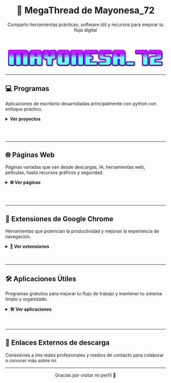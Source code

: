 <h1 align="center">🚀 MegaThread de Mayonesa_72</h1>
<p align="center">Comparto herramientas prácticas, software útil y recursos para mejorar tu flujo digital</p>

<br>

<p align="center">
  <img src="https://github.com/Mayonesa7272/Principal/blob/4e88cd53b4b455868e62b7585c2e703674003102/Source/cooltext471920183441659.png" />
</p>

---


## 💻 Programas  
Aplicaciones de escritorio desarrolladas principalmente con python con enfoque práctico.

<details>
  <summary><strong>Ver proyectos</strong></summary>

  <br>

  
| Sitio | Descripción |
|-------|-------------|
| [CleanRush](https://github.com/Mayonesa7272/CleanRush) | Una herramienta ligera para Windows que elimina archivos temporales y libera espacio en disco de forma rápida y segura. |
| [DropLoad](https://github.com/Mayonesa7272/DropLoad) | Una herramienta que descarga videos y audio desde YouTube en formatos MP4 y MP3, con interfaz moderna. |

</details>

<br><br>


---


## 🌐 Páginas Web  
Páginas variadas que van desde descargas, IA, herramientas web, películas, hasta recursos gráficos y seguridad.

<details>
  <summary><strong>🌐 Ver páginas</strong></summary>

### 📥 Descarga de archivos

| Sitio | Descripción |
|-------|-------------|
| [Idope](https://idope.se/) | Buscador de torrents minimalista y sin publicidad molesta. |
| [Nyaa](https://nyaa.si/) | Especializado en contenido asiático como anime y manga. |
| [Internet Archive](https://archive.org/) | Biblioteca digital con libros, películas, música y software antiguo. |

### 📹 Descargar Videos

| Sitio | Descripción |
|-------|-------------|
| [x2mate](https://x2mate.com/es/home) | Descarga videos de YouTube en distintos formatos de forma rápida y sencilla. |
| [Cobalt](https://cobalt.tools/) | Plataforma con múltiples herramientas online para descargas y utilidades sociales. |
| [Zeemo](https://zeemo.ai/es/tools/youtube-video-downloader) | Descargador de videos de YouTube con funciones extra como subtítulos automáticos. |
| [sssInstagram](https://sssinstagram.com/es) | Descarga contenido de Instagram como fotos, videos o reels sin necesidad de cuenta. |

### 🎮 Ofertas y Juegos "de bajo costo"

| Sitio | Descripción |
|-------|-------------|
| [Gamesfull](https://gamesfull.app/) | Portal para descargar juegos de PC organizados por categorías, de forma accesible. |
| [Steamrip](https://steamrip.com/) | Sitio con versiones de juegos de Steam disponibles "de bajo costo". |
| [Steamunlocked](https://steamunlocked.net/) | Biblioteca de juegos "de bajo costo" listos para descargar y jugar. |
| [Pivigames](https://pivigames.blog/) | Blog con títulos populares para PC enfocados en distribución sencilla y económica. |


| [AllKeyShop](https://www.allkeyshop.com/blog/) | Comparador de precios para juegos digitales en múltiples plataformas y tiendas. |
| [Gamerpower](https://www.gamerpower.com/) | Portal que recopila giveaways, juegos gratis y promociones especiales para gamers. |

### 💻 Software "de bajo costo"

| Sitio | Descripción |
|-------|-------------|
| [Massgrave](https://github.com/massgravel/Microsoft-Activation-Scripts) | Scripts para activar Windows y Office legalmente. |
| [FileCR](https://filecr.com/) | Repositorio de software premium (edición, diseño, productividad). |
| [DownloadPirate](https://www.downloadpirate.com/) | Programas y utilidades populares disponibles para descarga gratuita. |

### 🎬 Series y Películas Online

| Sitio | Descripción |
|-------|-------------|
| [Cuevana 3](https://cuevana3cc.co/) | Películas y series en línea con múltiples servidores. |
| [PelisPlus](https://wvw.pelisplus.in/) | Gran catálogo de películas actualizadas, dobladas o subtituladas. |
| [SeriesFlix](https://seriesflix.tel/) | Enfocado en series con buena calidad de streaming. |
| [PelisFlix](https://pelisflix1.lat/) | Plataforma con películas y series por categorías. |

### 🧠 Inteligencia Artificial (IA)

| Sitio | Descripción |
|-------|-------------|
| [ChatGPT](https://chat.openai.com/) | Chat de IA conversacional para asistencia, generación de texto y más. |
| [DeepSeek](https://www.deepseek.com/) | Buscador basado en IA para encontrar información precisa y relevante. |
| [Qwen AI Chat](https://qwen-ai.com/chat/) | Chat de IA para interacción avanzada y respuestas inteligentes. |
| [Claude AI](https://claude.ai/new) | Plataforma de IA para generar texto, preguntas y respuestas. |
| [Blackbox AI](https://www.blackbox.ai/) | Herramienta IA para análisis y automatización de tareas. |
| [GPTZero](https://gptzero.me/) | Detector de texto generado por IA. |
| [PicLumen](https://www.piclumen.com/) | Generador de imágenes con IA. |
| [RedPanda AI](https://redpandaai.com/tools/ai-image-generator) | Generador de imágenes por IA. |
| [Leonardo AI](https://app.leonardo.ai/) | Generador de imágenes creativas con IA. |
| [Ideogram AI](https://ideogram.ai/t/explore) | Generador de arte IA con tipografía y estilo artístico. |
| [ElevenLabs](https://elevenlabs.io/) | Generador de voz realista con IA. |
| [LuvVoice](https://luvvoice.com/es) | Doblaje y narración con voz IA. |
| [MyMinutes](https://myminutes.ai/) | Resúmenes automáticos generados por IA. |
| [Design.com](https://www.design.com/) | Diseño gráfico asistido por inteligencia artificial. |
| [Gamma](https://gamma.app/) | Plataforma IA para presentaciones, guías y contenido interactivo. |
| [Suno](https://suno.com/about) | IA que crea música original a partir de texto. |

### 🖼️ Herramientas de edición online

| Sitio | Descripción |
|-------|-------------|
| [BgSub](https://bgsub.com/) | Elimina fondos de imágenes automáticamente usando IA. |
| [ConvertICO](https://convertico.com/es/#google_vignette) | Convierte imágenes PNG en iconos .ICO compatibles con Windows. |
| [Slidesgo](https://slidesgo.com/es/) | Plantillas gratuitas de presentaciones para Google Slides y PowerPoint. |
| [Mayúsculas y minúsculas](https://mayusculasminusculas.com/) | Convierte texto entre mayúsculas, minúsculas, tipo oración y más. |
| [Adobe Podcast](https://podcast.adobe.com/) | Plataforma de edición de voz online con IA para mejorar calidad de audio. |
| [Remove.bg](https://www.remove.bg/es) | Elimina el fondo de imágenes en segundos. Ideal para fotografía y diseño. |
| [Pixabay](https://pixabay.com/es/) | Banco de imágenes, videos y vectores gratuitos de alta calidad. |
| [ImgUpscaler](https://es.imgupscaler.com/) | Aumenta la resolución de imágenes con inteligencia artificial. |

### 🔒 Seguridad y Privacidad Online

| Sitio | Descripción |
|-------|-------------|
| [Temp Mail](https://temp-mail.org/es/) | Servicio gratuito de correos temporales para proteger tu email real y evitar spam. |
| [How Secure Is My Password](https://www.security.org/how-secure-is-my-password/) | Comprueba la fuerza de tu contraseña al instante. |
| [VirusTotal](https://www.virustotal.com/gui/home/upload) | Escanea archivos y URLs para detectar virus y malware. |
| [Gridinsoft Online Scanner](https://es.gridinsoft.com/online-virus-scanner) | Análisis de seguridad rápido en línea. |
| [Metadefender](https://metadefender.com/) | Escáner avanzado de archivos y URLs con múltiples motores. |

### 🧩 Páginas Variadas

| Sitio | Descripción |
|-------|-------------|
| [Wallpaperflare](https://www.wallpaperflare.com/) | Gran colección de fondos de pantalla en alta resolución para personalizar tu escritorio. |
| [WallpaperCave](https://wallpapercave.com/) | Amplio catálogo de wallpapers organizados por temas y estilos. |
| [Website Planet Webtools](https://www.websiteplanet.com/es/webtools/) | Colección de herramientas web gratuitas para análisis, diseño, SEO y más. |
| [Contador de Palabras](https://www.contadordepalabras.com/) | Herramienta online para contar palabras, caracteres y analizar textos rápidamente. |

</details>

<br><br>




---

## 🧩 Extensiones de Google Chrome  
Herramientas que potencian la productividad y mejoran la experiencia de navegación.

<details>
  <summary><strong>🧩 Ver extensiones</strong></summary>

### 🔐 Seguridad y privacidad

| Extensión | Descripción |
|-----------|-------------|
| [Bitwarden](https://chrome.google.com/webstore/detail/bitwarden-free-password-m/nngceckbapebfimnlniiiahkandclblb) | Gestor de contraseñas gratuito y seguro. |
| [Mailvelope](https://chrome.google.com/webstore/detail/mailvelope/jgeocpdpefagabodindgpfimhfcccddo) | Cifrado PGP directamente en el navegador para correos electrónicos. |
| [Temp Mail (Desechable Email)](https://chromewebstore.google.com/detail/temp-mail-desechable-emai/inojafojbhdpnehkhhfjalgjjobnhomj?hl=es) | Correos temporales para evitar spam y proteger tu privacidad. |
| [Todavía No Me Importan Las Cookies](https://chromewebstore.google.com/detail/todav%C3%ADa-no-me-importan-la/edibdbjcniadpccecjdfdjjppcpchdlm?hl=es) | Gestiona automáticamente los molestos avisos de cookies. |
| [Browser Lock](https://chrome.google.com/webstore/detail/browser-lock/nhpjbfekocmfnfpkeocgdlppndgpbico) | Bloquea el navegador mientras estás ausente. |
| [Privacy Badger](https://chrome.google.com/webstore/detail/privacy-badger/pkehgijcmpdhfbdbbnkijodmdjhbjlgp) | Bloquea rastreadores invisibles que recopilan tus datos. |

### 🚫 Bloqueadores de anuncios

| Extensión | Descripción |
|-----------|-------------|
| [uBlock Origin 🐐](https://chrome.google.com/webstore/detail/ublock-origin/cjpalhdlnbpafiamejdnhcphjbkeiagm) | Bloqueador de anuncios ligero y eficiente que acelera la navegación y reduce distracciones. |
| [AdGuard AdBlocker](https://chrome.google.com/webstore/detail/adguard-adblocker/bgnkhhnnamicmpeenaelnjfhikgbkllg) | Potente bloqueador de anuncios con opciones avanzadas. |
| [Adblocker Ultimate](https://chromewebstore.google.com/detail/adblocker-ultimate/ohahllgiabjaoigichmmfljhkcfikeof?hl=es) | Bloquea todo tipo de anuncios y rastreadores sin condiciones. |
| [AdBlock - Bloqueador de Publicidad](https://chromewebstore.google.com/detail/adblock-bloqueador-de-pub/annjejmdobkjaneeafkbpipgohafpcom?hl=es) | Uno de los bloqueadores más populares para Chrome. |

### 🧰 Extensiones varias

| Extensión | Descripción |
|-----------|-------------|
| [Volume Master](https://chrome.google.com/webstore/detail/volume-master/aoipfcnfkhfapfegfobpefhkkgfgmdid) | Controla el volumen individualmente por pestaña. |
| [Guardar Imagen Como JPG/PNG](https://chromewebstore.google.com/detail/guardar-imagen-como-jpgpn/gabfmnliflodkdafenbcpjdlppllnemd?hl=es) | Guarda imágenes fácilmente en el formato que necesites. |
| [Leeting Notes](https://chrome.google.com/webstore/detail/leeting-notes/ejmghbfhepfkpgpialnhmffnblgfmoha) | Toma notas rápidas y organizadas desde el navegador. |
| [ColorZilla](https://chrome.google.com/webstore/detail/colorzilla/bhlhnicpbhignbdhedgjhgdocnmhomnp) | Selector de color desde páginas web (RGB, HEX). |
| [WhatFont](https://chrome.google.com/webstore/detail/whatfont/dgohaficiegikimhdcnfbdkifeeclkjf) | Identifica fuentes con solo pasar el cursor por el texto. |

</details>
<br><br>


---


## 🛠️ Aplicaciones Útiles  
Programas gratuitos para mejorar tu flujo de trabajo y mantener tu sistema limpio y organizado.

<details>
  <summary><strong>🛠️ Ver aplicaciones</strong></summary>

### 🧹 Limpieza y mantenimiento

| Aplicación | Descripción |
|------------|-------------|
| [BCUninstaller](https://www.bcuninstaller.com/) | Desinstalador avanzado que elimina múltiples programas a la vez, incluyendo restos ocultos. Ideal para limpiezas profundas. |
| [BleachBit](https://www.bleachbit.org/) | Limpia cachés, archivos temporales y basura de tu sistema, liberando espacio y protegiendo la privacidad. |
| [Patch My PC](https://patchmypc.com/home-updater) | Actualiza automáticamente programas instalados en Windows y desinstala los que no usas. |
| [WinDirStat](https://windirstat.net/) | Analiza visualmente el uso de espacio en disco para identificar archivos y carpetas pesadas. |

### 🔍 Productividad y accesos rápidos

| Aplicación | Descripción |
|------------|-------------|
| [QuickLook](https://github.com/QL-Win/QuickLook) | Vista previa instantánea de archivos con solo presionar la barra espaciadora (estilo macOS). |
| [Everything](https://www.voidtools.com/) | Herramienta de búsqueda ultrarrápida para encontrar archivos y carpetas en tu PC. |
| [Upscayl](https://github.com/upscayl/upscayl) | Aplicación de código abierto que utiliza IA para mejorar la resolución y calidad de imágenes sin perder detalles. |
| [Rambox](https://rambox.app/download-windows/) | Plataforma para unificar y gestionar múltiples aplicaciones de mensajería y correo electrónico en una sola ventana. |
| [Thunderbird](https://www.thunderbird.net/download/) | Cliente de correo electrónico gratuito y de código abierto, fácil de configurar y personalizar. |

### ⚙️ Automatización y personalización

| Aplicación | Descripción |
|------------|-------------|
| [AutoHotkey](https://www.autohotkey.com/) | Lenguaje de scripting para automatizar tareas, crear atajos y macros en Windows. |
| [O&O ShutUp10++](https://www.oo-software.com/en/shutup10) | Herramienta portátil para ajustar la privacidad de Windows 10/11 sin necesidad de instalación. |
| [Winaero Tweaker](https://winaero.com/download-winaero-tweaker/) | Aplicación todo en uno para personalizar y ajustar configuraciones ocultas de Windows. |

### 🔐 Seguridad y gestión de contraseñas

| Aplicación | Descripción |
|------------|-------------|
| [Bitwarden](https://bitwarden.com/) | Gestor de contraseñas gratuito, seguro y de código abierto. Disponible para navegador, escritorio y móvil. |
| [KeePassXC](https://keepassxc.org/) | Gestor local de contraseñas, sin conexión, de código abierto y altamente personalizable. |
| [ClamWin Antivirus](https://clamwin.com/) | Antivirus gratuito y de código abierto para Windows, con escaneo bajo demanda y actualizaciones automáticas. |

### 📥 Descargas y torrents

| Aplicación | Descripción |
|------------|-------------|
| [qBittorrent 🐐](https://www.qbittorrent.org/download) | Cliente de torrents open source, sin anuncios y fácil de usar. |

### 🗜️ Compresión y gestión de archivos

| Aplicación | Descripción |
|------------|-------------|
| [Bandizip](https://en.bandisoft.com/bandizip/) | Compresor y descompresor rápido y gratuito compatible con múltiples formatos como ZIP, 7Z, RAR, entre otros. |
| [WinRAR](https://www.win-rar.com/download.html?L=0) | Potente herramienta de compresión y descompresión de archivos RAR y ZIP, entre otros formatos. |

### 🌐 Navegadores Web

| Navegador | Descripción |
|-----------|-------------|
| [Tor Browser 🐐](https://www.torproject.org/) | Navegador para anonimato y evitar censura usando la red Tor. |
| [Librewolf](https://librewolf.net/) | Firefox sin telemetría ni rastreadores, centrado en privacidad. |
| [Mulbat Browser](https://github.com/mulbat/mulbat) | Navegador ligero basado en Chromium, enfocado en privacidad y rapidez. |
| [Mulberry Browser](https://mulberrybrowser.com/) | Navegador ligero y privado basado en Chromium, menos conocido pero eficiente. |
| [Cent Browser](https://www.centbrowser.com/) | Navegador basado en Chromium con funciones avanzadas y mejoras de privacidad. |
| [Brave 🐐](https://brave.com/) | Basado en Chromium, con bloqueador de anuncios integrado y recompensas. |
| [Firefox 🐐](https://www.mozilla.org/firefox/) | Rápido, personalizable y con enfoque fuerte en privacidad. |
| [Opera](https://www.opera.com/) | Navegador popular con VPN integrada y muchas funciones útiles. |
| [Chrome](https://www.google.com/chrome/) | El navegador más usado, basado en Chromium, con gran ecosistema de extensiones. |
| [Microsoft Edge](https://www.microsoft.com/edge) | Navegador oficial de Windows, rápido y bien integrado con el sistema. |

</details>
<br><br>


---

## 🔗 Enlaces Externos de descarga
Conexiones a mis redes profesionales y medios de contacto para colaborar o conocer más sobre mí.

<!--
<details>
  <summary><strong>Ver enlaces</strong></summary>

  - [GitHub](https://github.com/Mayonesa7272)
  - [Correo](mailto:mayonesaa72@gmail.com)
</details>

<br><br>
-->

---
<p align="center">Gracias por visitar mi perfil 🙌</p>
